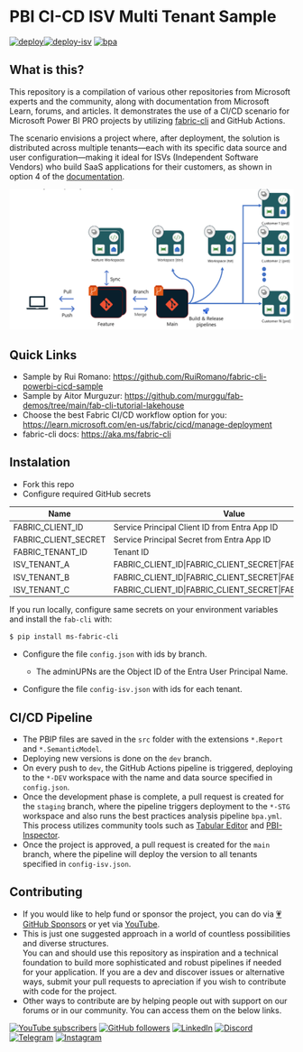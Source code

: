 # PBI CI-CD ISV Multi Tenant Sample  

[![deploy](https://github.com/alisonpezzott/pbi-ci-cd-isv-multi-tenant/actions/workflows/deploy.yml/badge.svg)](https://github.com/alisonpezzott/pbi-ci-cd-isv-multi-tenant/actions/workflows/deploy.yml)[![deploy-isv](https://github.com/alisonpezzott/pbi-ci-cd-isv-multi-tenant/actions/workflows/deploy-isv.yml/badge.svg)](https://github.com/alisonpezzott/pbi-ci-cd-isv-multi-tenant/actions/workflows/deploy-isv.yml) [![bpa](https://github.com/alisonpezzott/pbi-ci-cd-isv-multi-tenant/actions/workflows/bpa.yml/badge.svg)](https://github.com/alisonpezzott/pbi-ci-cd-isv-multi-tenant/actions/workflows/bpa.yml)

## What is this?  

This repository is a compilation of various other repositories from Microsoft experts and the community, along with documentation from Microsoft Learn, forums, and articles. It demonstrates the use of a CI/CD scenario for Microsoft Power BI PRO projects by utilizing [fabric-cli](https://aka.ms/fabric-cli) and GitHub Actions.  

The scenario envisions a project where, after deployment, the solution is distributed across multiple tenants—each with its specific data source and user configuration—making it ideal for ISVs (Independent Software Vendors) who build SaaS applications for their customers, as shown in option 4 of the [documentation](https://learn.microsoft.com/en-us/fabric/cicd/manage-deployment).  

![CI/CD for ISVs in Fabric (managing multiple customers/solutions)](./assets/4_ci_cd_for_isv.png)  

## Quick Links  
- Sample by Rui Romano: https://github.com/RuiRomano/fabric-cli-powerbi-cicd-sample  
- Sample by Aitor Murguzur: https://github.com/murggu/fab-demos/tree/main/fab-cli-tutorial-lakehouse  
- Choose the best Fabric CI/CD workflow option for you: https://learn.microsoft.com/en-us/fabric/cicd/manage-deployment  
- fabric-cli docs: https://aka.ms/fabric-cli  


## Instalation 

- Fork this repo  
- Configure required GitHub secrets 

|Name|Value|  
|---|---|  
|FABRIC_CLIENT_ID|Service Principal Client ID from Entra App ID|  
|FABRIC_CLIENT_SECRET|Service Principal Secret from Entra App ID|  
|FABRIC_TENANT_ID|Tenant ID|  
|ISV_TENANT_A|FABRIC_CLIENT_ID\|FABRIC_CLIENT_SECRET\|FABRIC_TENANT_ID|  
|ISV_TENANT_B|FABRIC_CLIENT_ID\|FABRIC_CLIENT_SECRET\|FABRIC_TENANT_ID|  
|ISV_TENANT_C|FABRIC_CLIENT_ID\|FABRIC_CLIENT_SECRET\|FABRIC_TENANT_ID|  

If you run locally, configure same secrets on your environment variables and install the `fab-cli` with:  

```bash
$ pip install ms-fabric-cli
```

- Configure  the file `config.json` with ids by branch.  
  - The  adminUPNs are the Object ID of the Entra User Principal Name.  

- Configure the file `config-isv.json` with ids for each tenant.  


## CI/CD Pipeline  

- The PBIP files are saved in the `src` folder with the extensions `*.Report` and `*.SemanticModel`.  
- Deploying new versions is done on the `dev` branch.  
- On every push to `dev`, the GitHub Actions pipeline is triggered, deploying to the `*-DEV` workspace with the name and data source specified in `config.json`.  
- Once the development phase is complete, a pull request is created for the `staging` branch, where the pipeline triggers deployment to the `*-STG` workspace and also runs the best practices analysis pipeline `bpa.yml`. This process utilizes community tools such as [Tabular Editor](https://github.com/TabularEditor/) and [PBI-Inspector](https://github.com/NatVanG/PBI-InspectorV2).    
- Once the project is approved, a pull request is created for the `main` branch, where the pipeline will deploy the version to all tenants specified in `config-isv.json`.  


## Contributing  

- If you would like to help fund or sponsor the project, you can do via [💗 GitHub Sponsors](https://github.com/sponsors/alisonpezzott) or yet via [YouTube](https://youtube.com/@alisonpezzott).  
- This is just one suggested approach in a world of countless possibilities and diverse structures.  
You can and should use this repository as inspiration and a technical foundation to build more sophisticated and robust pipelines if needed for your application. If you are a dev and discover issues or alternative ways, submit your pull requests to apreciation if you wish to contribute with code for the project.  
- Other ways to contribute are by helping people out with support on our forums or in our community. You can access them on the below links.  

[![YouTube subscribers](https://img.shields.io/youtube/channel/subscribers/UCst_4Wi9DkGAc28uEPlHHHw?style=flat&logo=youtube&logoColor=ff0000&colorA=2E3440&colorB=FFFFFF)](https://www.youtube.com/@alisonpezzott?sub_confirmation=1)
[![GitHub followers](https://img.shields.io/github/followers/alisonpezzott?style=flat&logo=github&logoColor=ffffff&colorA=2E3440&colorB=FFFFFF)](https://github.com/alisonpezzott)
[![LinkedIn](https://custom-icon-badges.demolab.com/badge/LinkedIn-0A66C2?logo=linkedin-white&logoColor=fff)](https://linkedin.com/in/alisonpezzott)
[![Discord](https://img.shields.io/badge/Discord-%235865F2.svg?&logo=discord&logoColor=white)](https://discord.gg/sJTDvWz9sM)
[![Telegram](https://img.shields.io/badge/Telegram-2CA5E0?logo=telegram&logoColor=white)](https://t.me/alisonpezzott)
[![Instagram](https://img.shields.io/badge/Instagram-%23E4405F.svg?logo=Instagram&logoColor=white)](https://instagram.com/alisonpezzott)  











